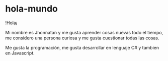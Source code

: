 # hola-mundo 
!Hola¡

Mi nombre es Jhonnatan y me gusta aprender cosas nuevas todo el tiempo, me considero una persona curiosa y me gusta cuestionar todas las cosas.

Me gusta la programación, me gusta desarrollar en lenguaje C# y tambien en Javascript.
